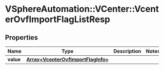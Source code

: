 # VSphereAutomation::VCenter::VcenterOvfImportFlagListResp

## Properties
Name | Type | Description | Notes
------------ | ------------- | ------------- | -------------
**value** | [**Array&lt;VcenterOvfImportFlagInfo&gt;**](VcenterOvfImportFlagInfo.md) |  | 


